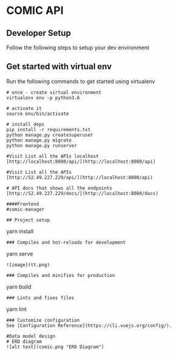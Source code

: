 COMIC API
=========================
Developer Setup
-------------------------------

Follow the following steps to setup your  dev environment

Get started with virtual env
----------------------------

Run the following commands to get started using virtualenv

``` shell
# once - create virtual environment
virtualenv env -p python3.6

# activate it
source env/bin/activate

# install deps
pip install -r requirements.txt
python manage.py createsuperuser
python manage.py migrate
python manage.py runserver

#Visit List all the APIs localhost
[http://localhost:8080/api/](http://localhost:8080/api)

#Visit List all the APIs
[http://52.49.227.229/api/](http://localhost:8080/api)

# API docs that shows all the endpoints
[http://52.49.227.229/docs/](http://localhost:8080/docs)

####Frontend
#comic-manager

## Project setup
```
yarn install
```
### Compiles and hot-reloads for development
```
yarn serve
```
![image](tt.png)

### Compiles and minifies for production
```
yarn build
```
### Lints and fixes files
```
yarn lint
```
### Customize configuration
See [Configuration Reference](https://cli.vuejs.org/config/).

#Data model design
# ERD diagram
![alt text](comic.png "ERD Diagram")





 
